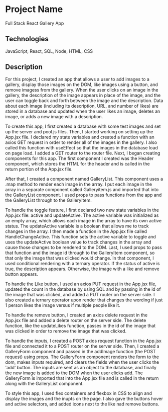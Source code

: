 # Project Name
Full Stack React Gallery App

## Technologies
JavaScript, React, SQL, Node, HTML, CSS


## Description

For this project, I created an app that allows a user to add images to a gallery, display those images on the DOM, like images using a button, and remove imagess from the gallery. When the user clicks on an image in the gallery, the description of the image appears in place of the image, and the user can toggle back and forth between the image and the description. Data about each image (including its description, URL, and number of likes) are stored in a database and updated when the user likes an image, deletes an image, or adds a new image with a description. 

To create this app, I first created a database with some test images and set up the server and pool.js files. Then, I started working on setting up the App.jsx file. I declared my state variables and created a function with an axios GET request in order to render all of the images in the gallery. I also called this function with useEffect so that the images in the database load on page load. I added a GET router to the router file. Next, I began creating components for this app. The first component I created was the Header component, which stores the HTML for the header and is called in the return portion of the App.jsx file.

After that, I created a component named GalleryList. This component uses a .map method to render each image in the array. I put each image in the array in a separate component called Galleryitem.js and imported that into the GalleryList component. I used props to pass functions from the app and the GalleryList through to the GalleryItem.

To handle the toggle feature, I first declared two new state variables in the App.jsx file: active and updateActive. The active variable was initialized as an empty array, which allows each image in the array to have its own active status. The updateActive variable is a boolean that allows me to track changes in the array. I then made a function in the App.jsx file called HandleChangeActive. This function sets the active variable to toggle and uses the updateActive boolean value to track changes in the array and cause those changes to be rendered to the DOM. Last, I used props to pass that function and the image id through to the GalleryItem component, so that only the image that was clicked would change. In that component, I used conditional rendering with a ternary operator. If the status of active is true, the description appears. Otherwise, the image with a like and remove button appears. 

To handle the Like button, I used an axios PUT request in the App.jsx file, updated the count in the database by using SQL and by passing in the id of the image that was clicked, and added a PUT router on the server side. I also created a ternary operator upon render that changes the wording if just 1 person likes the image versus if multiple people like it. 

To handle the remove button, I created an axios delete request in the App.jsx file and added a delete router on the server side. The delete function, like the updateLikes function, passes in the id of the image that was clicked in order to remove the image that was clicked. 

To handle the inputs, I created a POST axios request function in the App.jsx file and connected it to a POST router on the server side. Then, I created a GalleryForm component and passed in the addImage function (the POST request) using props. The GalleryForm component renders the form to the dom, makes inputs required, and clears the fields when the user clicks the 'add' button. The inputs are sent as an object to the database, and finally the new image is added to the DOM when the user clicks add. The GalleryForm is imported that into the App.jsx file and is called in the return along with the GalleryList component. 

To style this app, I used flex containers and flexbox in CSS to align and display the images and the inupts on the page. I also gave the buttons hover and active selectors, and added icons next to the like nad remove buttons. 



